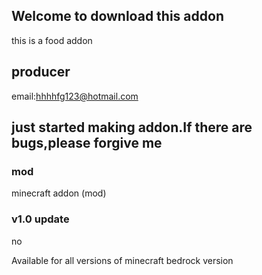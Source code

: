 ## Welcome to download this addon

this is a food addon

## producer
email:hhhhfg123@hotmail.com
## just started making addon.If there are bugs,please forgive me

### mod

minecraft addon (mod) 

### v1.0 update
no

Available for all versions of minecraft bedrock version
